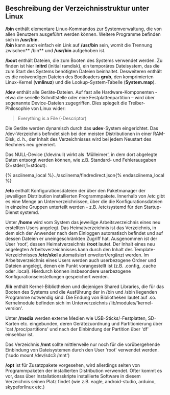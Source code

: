 ## Beschreibung der Verzeichnisstruktur unter Linux
<!--sec data-title="/bin" data-id="section0" data-collapse=true data-show=true show="Read" hide="Hide" ces-->
**/bin** enthält elementare Linux-Kommandos zur Systemverwaltung, die von allen Benutzern ausgeführt werden können. Weitere Programme befinden sich in **/usr/bin**.  
**/bin** kann auch einfach ein Link auf **/usr/bin** sein, womit die Trennung zwischen** /bin** und **/usr/bin** aufgehoben ist.
<!--endsec-->

<!--sec data-title="/boot" data-id="section1" data-collapse=true data-show=true ces-->
**/boot** enthält Dateien, die zum Booten des Systems verwendet werden. Zu finden ist hier **initrd** \(initial ramdisk\), ein temporäres Dateisystem, das die zum Start des Systems benötigten Dateien beinhaltet. Desweiteren enthält es die notwendigen Dateien des Bootloaders **grub**, den komprimierten Linux-Kernel \(**vmlinuz**\) und die Lookup-System-Tabelle \(**System.map**\).
<!--endsec-->

<!--sec data-title="/dev" data-id="section2" data-collapse=true data-show=true ces-->
**/dev** enthält alle Geräte-Dateien. Auf fast alle Hardware-Komponenten - etwa die serielle Schnittstelle oder eine Festplattenpartition – wird über sogenannte Device-Dateien zugegriffen. Dies spiegelt die Treiber-Philosophie von Linux wider:


> Everything is a File \(-Descriptor\)

Die Geräte werden dynamisch durch das **udev**-System eingerichtet. Das /dev-Verzeichnis befindet sich bei den meisten Distributionen in einer RAM-Disk, d. h., der Inhalt des Verzeichnisses wird bei jedem Neustart des Rechners neu generiert.

Das NULL-Device \(/dev/null\) wirkt als 'Mülleimer', in dem dort abgelegte Daten entsorgt werden können, wie z.B. Standard- und Fehlerausgaben \(2=stderr,1=stdout\):  

{% asciinema_local %}../asciinema/findredirect.json{% endasciinema_local %}
<!--endsec-->

<!--sec data-title="/etc" data-id="section3" data-collapse=true data-show=true ces-->
**/etc** enthält Konfigurationsdateien der über den Paketmanager der jeweiligen Distribution installierten Programmpakete. Innerhalb von /etc gibt es eine Menge an Unterverzeichnissen, über die die Konfigurationsdateien in einzelne Gruppen unterteilt werden - z.B. /etc/systemd für den Startup-Dienst systemd.
<!--endsec-->

<!--sec data-title="/home" data-id="section4" data-collapse=true data-show=true ces-->
Unter **/home** wird vom System das jeweilige Arbeitsverzeichnis eines neu erstellten Users angelegt. Das Heimatverzeichnis ist das Verzeichnis, in dem sich der Anwender nach dem Einloggen automatisch befindet und auf dessen Dateien er uneingeschränkten Zugriff hat. Ausgenommen ist der User 'root', dessen Heimatverzeichnis **/root** lautet.
Der Inhalt eines neu angelegten Arbeitsverzeichnisses kann durch den Inhalt des Template-Verzeichnisses **/etc/skel** automatisiert erweitert/ergänzt werden. Im Arbeitsverzeichnis eines Users werden auch userbezogene Ordner und Dateien angelegt, denen ein Punkt vorangestellt ist (z.B. .config, .cache oder .local). Hierdurch können insbesondere userbezogene Konfigurationseinstellungen gespeichert werden.
<!--endsec-->

<!--sec data-title="/lib[64]" data-id="section5" data-collapse=true data-show=true ces-->
**/lib** enthält Kernel-Bibliotheken und diejenigen Shared Libraries, die für das Booten des Systems und die Ausführung der in /bin und /sbin liegenden Programme notwendig sind. Die Endung von Bibliotheken lautet auf .so. Kernelmodule befinden sich im Unterverzeichnis /lib/modules/'kernel-version'.
<!--endsec-->

<!--sec data-title="/media" data-id="section6" data-collapse=true data-show=true ces-->
Unter **/media** werden externe Medien wie USB-Sticks/-Festplatten, SD-Karten etc. eingebunden, deren Gerätezuordnung und Partitionierung über 'cat /proc/partitions' und nach der Einbindung der Partition über 'df' einsehbar ist.
<!--endsec-->

<!--sec data-title="/mnt" data-id="section7" data-collapse=true data-show=true ces-->
Das Verzeichnis **/mnt** sollte mittlerweile nur noch für die vorübergehende Einbindung von Dateisystemen durch den User 'root' verwendet werden. ('sudo mount /dev/sdc3 /mnt')
<!--endsec-->

<!--sec data-title="/opt" data-id="section8" data-collapse=true data-show=true ces-->
**/opt** ist für Zusatzpakete vorgesehen, wird allerdings selten von Programmpaketen der installierten Distribution verwendet. Öfter kommt es vor, dass über Installationsskripte installierte Software in diesem Verzeichnis seinen Platz findet (wie z.B. eagle, android-studio, arduino, skypeforlinux etc.)
<!--endsec-->

<!--sec data-title="/proc" data-id="section9" data-collapse=true data-show=true ces-->
<!--endsec-->

<!--sec data-title="/run" data-id="section10" data-collapse=true data-show=true ces-->
<!--endsec-->

<!--sec data-title="/sbin" data-id="section11" data-collapse=true data-show=true ces-->
<!--endsec-->

<!--sec data-title="/tmp" data-id="section12" data-collapse=true data-show=true ces-->
<!--endsec-->

<!--sec data-title="/usr" data-id="section13" data-collapse=true data-show=true ces-->
<!--endsec-->

<!--sec data-title="/var" data-id="section14" data-collapse=true data-show=true ces-->
<!--endsec-->

<!--sec data-title="/srv" data-id="section15" data-collapse=true data-show=true ces-->
<!--endsec-->
